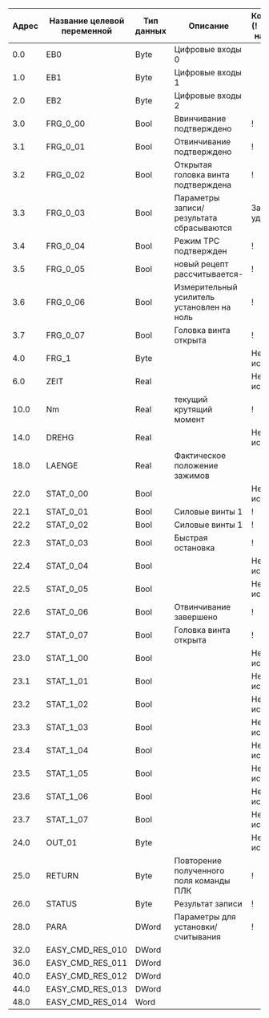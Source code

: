 |	Адрес	|	Название целевой переменной	|	Тип данных	|	Описание	|	 Комментарий (! -непонятно назначение)	|
|	-----	|	-----	|	-----	|	-----	|	-----	|
|	0.0	|	EB0	|	Byte	|	Цифровые входы 0	|		|
|	1.0	|	EB1	|	Byte	|	Цифровые входы 1	|		|
|	2.0	|	EB2	|	Byte	|	Цифровые входы 2	|		|
|	3.0	|	FRG_0_00	|	Bool	|	Ввинчивание подтверждено	|	!	|
|	3.1	|	FRG_0_01	|	Bool	|	Отвинчивание подтверждено	|	!	|
|	3.2	|	FRG_0_02	|	Bool	|	Открытая головка винта подтверждена	|	!	|
|	3.3	|	FRG_0_03	|	Bool	|	Параметры записи/результата сбрасываются	|	Запись удалена!	|
|	3.4	|	FRG_0_04	|	Bool	|	Режим TPC подтвержден	|	!	|
|	3.5	|	FRG_0_05	|	Bool	|	новый рецепт рассчитывается-	|	!	|
|	3.6	|	FRG_0_06	|	Bool	|	Измерительный усилитель установлен на ноль	|	!	|
|	3.7	|	FRG_0_07	|	Bool	|	Головка винта открыта	|	!	|
|	4.0	|	FRG_1	|	Byte	|		|	Не используется	|
|	6.0	|	ZEIT	|	Real	|		|	Не используется	|
|	10.0	|	Nm	|	Real	|	текущий крутящий момент	|	!	|
|	14.0	|	DREHG	|	Real	|		|	Не используется	|
|	18.0	|	LAENGE	|	Real	|	Фактическое положение зажимов	|		|
|	22.0	|	STAT_0_00	|	Bool	|		|	Не используется	|
|	22.1	|	STAT_0_01	|	Bool	|	Силовые винты 1	|	!	|
|	22.2	|	STAT_0_02	|	Bool	|	Силовые винты 1	|	!	|
|	22.3	|	STAT_0_03	|	Bool	|	Быстрая остановка	|	!	|
|	22.4	|	STAT_0_04	|	Bool	|		|	Не используется	|
|	22.5	|	STAT_0_05	|	Bool	|		|	Не используется	|
|	22.6	|	STAT_0_06	|	Bool	|	Отвинчивание завершено	|	!	|
|	22.7	|	STAT_0_07	|	Bool	|	Головка винта открыта	|	!	|
|	23.0	|	STAT_1_00	|	Bool	|		|	Не используется	|
|	23.1	|	STAT_1_01	|	Bool	|		|	Не используется	|
|	23.2	|	STAT_1_02	|	Bool	|		|	Не используется	|
|	23.3	|	STAT_1_03	|	Bool	|		|	Не используется	|
|	23.4	|	STAT_1_04	|	Bool	|		|	Не используется	|
|	23.5	|	STAT_1_05	|	Bool	|		|	Не используется	|
|	23.6	|	STAT_1_06	|	Bool	|		|	Не используется	|
|	23.7	|	STAT_1_07	|	Bool	|		|	Не используется	|
|	24.0	|	OUT_01	|	Byte	|		|	Не используется	|
|	25.0	|	RETURN	|	Byte	|	Повторение полученного поля команды ПЛК	|	!	|
|	26.0	|	STATUS	|	Byte	|	Результат записи	|	!	|
|	28.0	|	PARA	|	DWord	|	Параметры для установки/считывания	|	!	|
|	32.0	|	EASY_CMD_RES_010	|	DWord	|		|		|
|	36.0	|	EASY_CMD_RES_011	|	DWord	|		|		|
|	40.0	|	EASY_CMD_RES_012	|	DWord	|		|		|
|	44.0	|	EASY_CMD_RES_013	|	DWord	|		|		|
|	48.0	|	EASY_CMD_RES_014	|	Word	|		|		|
